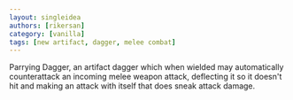```yaml
---
layout: singleidea
authors: [rikersan]
category: [vanilla]
tags: [new artifact, dagger, melee combat]
---
```

Parrying Dagger, an artifact dagger which when wielded may automatically
counterattack an incoming melee weapon attack, deflecting it so it doesn't hit
and making an attack with itself that does sneak attack damage.
